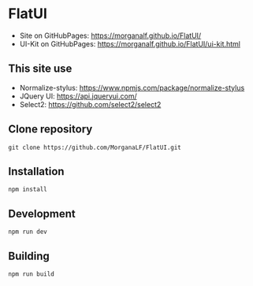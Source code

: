 # FlatUI
- Site on GitHubPages: https://morganalf.github.io/FlatUI/
- UI-Kit on GitHubPages: https://morganalf.github.io/FlatUI/ui-kit.html

## This site use
- Normalize-stylus: https://www.npmjs.com/package/normalize-stylus
- JQuery UI: https://api.jqueryui.com/
- Select2: https://github.com/select2/select2

## Clone repository
``` 
git clone https://github.com/MorganaLF/FlatUI.git
```

## Installation
``` 
npm install
```

## Development
``` 
npm run dev
```

## Building
``` 
npm run build
```
